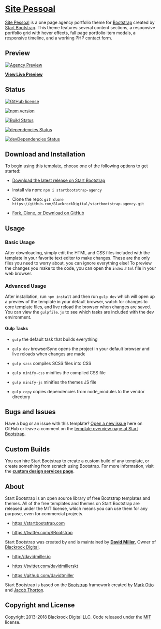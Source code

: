 # [Site Pessoal](https://github.com/crisgit/site/)

  

[Site Pessoal](https://crisgit.github.io/site) is a one page agency portfolio theme for [Bootstrap](http://getbootstrap.com/) created by [Start Bootstrap](http://startbootstrap.com/). This theme features several content sections, a responsive portfolio grid with hover effects, full page portfolio item modals, a responsive timeline, and a working PHP contact form.

  

## Preview

  

[![Agency Preview](https://crisgit.github.io/site)](https://crisgit.github.io/site/)

  

**[View Live Preview](https://crisgit.github.io/site)**

  

## Status

  

[![GitHub license](https://img.shields.io/badge/license-MIT-blue.svg)](https://raw.githubusercontent.com/BlackrockDigital/startbootstrap-agency/master/LICENSE)

[![npm version](https://img.shields.io/npm/v/startbootstrap-agency.svg)](https://www.npmjs.com/package/startbootstrap-agency)

[![Build Status](https://travis-ci.org/BlackrockDigital/startbootstrap-agency.svg?branch=master)](https://travis-ci.org/BlackrockDigital/startbootstrap-agency)

[![dependencies Status](https://david-dm.org/BlackrockDigital/startbootstrap-agency/status.svg)](https://david-dm.org/BlackrockDigital/startbootstrap-agency)

[![devDependencies Status](https://david-dm.org/BlackrockDigital/startbootstrap-agency/dev-status.svg)](https://david-dm.org/BlackrockDigital/startbootstrap-agency?type=dev)

  

## Download and Installation

  

To begin using this template, choose one of the following options to get started:

*  [Download the latest release on Start Bootstrap](https://startbootstrap.com/template-overviews/agency/)

* Install via npm: `npm i startbootstrap-agency`

* Clone the repo: `git clone https://github.com/BlackrockDigital/startbootstrap-agency.git`

*  [Fork, Clone, or Download on GitHub](https://github.com/BlackrockDigital/startbootstrap-agency)

  

## Usage

  

### Basic Usage

  

After downloading, simply edit the HTML and CSS files included with the template in your favorite text editor to make changes. These are the only files you need to worry about, you can ignore everything else! To preview the changes you make to the code, you can open the `index.html` file in your web browser.

  

### Advanced Usage

  

After installation, run `npm install` and then run `gulp dev` which will open up a preview of the template in your default browser, watch for changes to core template files, and live reload the browser when changes are saved. You can view the `gulpfile.js` to see which tasks are included with the dev environment.

  

#### Gulp Tasks

  

-  `gulp` the default task that builds everything

-  `gulp dev` browserSync opens the project in your default browser and live reloads when changes are made

-  `gulp sass` compiles SCSS files into CSS

-  `gulp minify-css` minifies the compiled CSS file

-  `gulp minify-js` minifies the themes JS file

-  `gulp copy` copies dependencies from node_modules to the vendor directory

  

## Bugs and Issues

  

Have a bug or an issue with this template? [Open a new issue](https://github.com/BlackrockDigital/startbootstrap-agency/issues) here on GitHub or leave a comment on the [template overview page at Start Bootstrap](http://startbootstrap.com/template-overviews/agency/).

  

## Custom Builds

  

You can hire Start Bootstrap to create a custom build of any template, or create something from scratch using Bootstrap. For more information, visit the **[custom design services page](https://startbootstrap.com/bootstrap-design-services/)**.

  

## About

  

Start Bootstrap is an open source library of free Bootstrap templates and themes. All of the free templates and themes on Start Bootstrap are released under the MIT license, which means you can use them for any purpose, even for commercial projects.

  

* https://startbootstrap.com

* https://twitter.com/SBootstrap

  

Start Bootstrap was created by and is maintained by **[David Miller](http://davidmiller.io/)**, Owner of [Blackrock Digital](http://blackrockdigital.io/).

  

* http://davidmiller.io

* https://twitter.com/davidmillerskt

* https://github.com/davidtmiller

  

Start Bootstrap is based on the [Bootstrap](http://getbootstrap.com/) framework created by [Mark Otto](https://twitter.com/mdo) and [Jacob Thorton](https://twitter.com/fat).

  

## Copyright and License

  

Copyright 2013-2018 Blackrock Digital LLC. Code released under the [MIT](https://github.com/BlackrockDigital/startbootstrap-agency/blob/gh-pages/LICENSE) license.